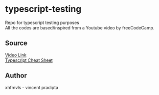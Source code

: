# typescript-testing
Repo for typescript testing purposes <br>
All the codes are based/inspired from a Youtube video by freeCodeCamp. <br>

## Source
[Video Link](https://youtu.be/gp5H0Vw39yw) <br>
[Typescript Cheat Sheet](https://www.typescriptlang.org/cheatsheets)<br>

## Author
xhfmvls - vincent pradipta